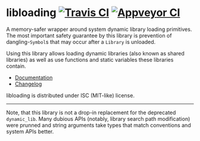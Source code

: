 # libloading [![Travis CI][tcii]][tci] [![Appveyor CI][acii]][aci]

[tcii]: https://travis-ci.org/nagisa/rust_libloading.svg?branch=master
[tci]: https://travis-ci.org/nagisa/rust_libloading
[acii]: https://ci.appveyor.com/api/projects/status/cnncnu58qcxb1ikf/branch/master?svg=true
[aci]: https://ci.appveyor.com/project/nagisa/rust-libloading

A memory-safer wrapper around system dynamic library loading primitives. The most important safety
guarantee by this library is prevention of dangling-`Symbol`s that may occur after a `Library` is
unloaded.

Using this library allows loading dynamic libraries (also known as shared libraries) as well as use
functions and static variables these libraries contain.

* [Documentation][docs]
* [Changelog][changelog]

[docs]: https://docs.rs/libloading/
[changelog]: https://docs.rs/libloading/*/libloading/changelog/index.html

libloading is distributed under ISC (MIT-like) license.

---

Note, that this library is not a drop-in replacement for the deprecated `dynamic_lib`. Many
dubious APIs (notably, library search path modification) were prunned and string arguments
take types that match conventions and system APIs better.
